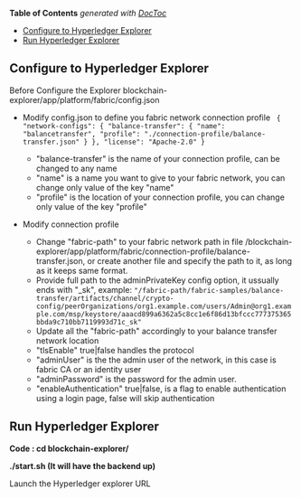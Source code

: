 <!-- START doctoc generated TOC please keep comment here to allow auto update -->
<!-- DON'T EDIT THIS SECTION, INSTEAD RE-RUN doctoc TO UPDATE -->
**Table of Contents**  *generated with [DocToc](https://github.com/thlorenz/doctoc)*

- [Configure to Hyperledger Explorer](#configure-to-hyperledger-explorer)
- [Run Hyperledger Explorer](#run-hyperledger-explorer)

<!-- END doctoc generated TOC please keep comment here to allow auto update -->


<!-- (SPDX-License-Identifier: CC-BY-4.0) -->  <!-- Ensure there is a newline before, and after, this line -->

## Configure to Hyperledger Explorer

Before Configure the Explorer blockchain-explorer/app/platform/fabric/config.json

- Modify config.json to define you fabric network connection profile
            ``` {
        "network-configs": {
            "balance-transfer": {
            "name": "balancetransfer",
            "profile": "./connection-profile/balance-transfer.json"
            }
        },
        "license": "Apache-2.0"
        }```

    - "balance-transfer" is the name of your connection profile, can be changed to any name
	- "name" is a name you want to give to your fabric network, you can change only value of the key "name"
	- "profile" is the location of your connection profile, you can change only value of the key "profile"

- Modify connection profile
	- Change "fabric-path" to your fabric network path in file /blockchain-explorer/app/platform/fabric/connection-profile/balance-transfer.json, or create another file and specify the path to it, as long as it keeps same format.
	- Provide full path to the adminPrivateKey config option, it ussually ends with "_sk", example:
	```"/fabric-path/fabric-samples/balance-transfer/artifacts/channel/crypto-config/peerOrganizations/org1.example.com/users/Admin@org1.example.com/msp/keystore/aaacd899a6362a5c8cc1e6f86d13bfccc777375365bbda9c710bb7119993d71c_sk"```
    - Update all the "fabric-path" accordingly to your balance transfer network location
    - "tlsEnable" true|false handles the protocol
	- "adminUser" is the the admin user of the network, in this case is fabric CA or an identity user
    - "adminPassword" is the password for the admin user.
	- "enableAuthentication" true|false, is a flag to enable authentication using a login page, false will skip authentication

## Run Hyperledger Explorer

**Code : cd blockchain-explorer/**

**./start.sh (It will have the backend up)**

Launch the Hyperledger explorer URL
